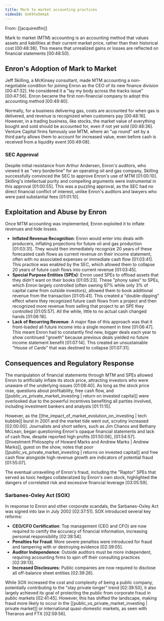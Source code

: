 ```yaml
---
title: Mark to market accounting practices
videoId: GnK9tw5mkpk
---
```


From: [[acquiredfm]] <br/> 

Mark to market (MTM) accounting is an accounting method that values assets and liabilities at their current market price, rather than their historical cost <a class="yt-timestamp" data-t="00:48:38">[00:48:38]</a>. This means that unrealized gains or losses are reflected on financial statements <a class="yt-timestamp" data-t="00:48:50">[00:48:50]</a>.

## Enron's Adoption of Mark to Market

Jeff Skilling, a McKinsey consultant, made MTM accounting a non-negotiable condition for joining Enron as the CEO of its new finance division <a class="yt-timestamp" data-t="00:47:32">[00:47:32]</a>. He considered it a "lay my body across the tracks issue" <a class="yt-timestamp" data-t="00:47:56">[00:47:56]</a>. Enron became the first non-financial company to adopt this accounting method <a class="yt-timestamp" data-t="00:49:40">[00:49:40]</a>.

Normally, for a business delivering gas, costs are accounted for when gas is delivered, and revenue is recognized when customers pay <a class="yt-timestamp" data-t="00:48:16">[00:48:16]</a>. However, in a trading business, like stocks, the market value of everything bought and sold should be accounted for, even if not yet sold <a class="yt-timestamp" data-t="00:48:36">[00:48:36]</a>. Venture Capital firms famously use MTM, where an "up round" set by a third party allows them to account for increased value, even before cash is received from a liquidity event <a class="yt-timestamp" data-t="00:49:08">[00:49:08]</a>.

### SEC Approval
Despite initial resistance from Arthur Andersen, Enron's auditors, who viewed it as "very borderline" for an operating oil and gas company, Skilling successfully convinced the SEC to approve Enron's use of MTM <a class="yt-timestamp" data-t="01:00:10">[01:00:10]</a>. Skilling's intellectual purity and compelling arguments were instrumental in this approval <a class="yt-timestamp" data-t="01:00:55">[01:00:55]</a>. This was a puzzling approval, as the SEC had no direct financial conflict of interest, unlike Enron's auditors and lawyers who were paid substantial fees <a class="yt-timestamp" data-t="01:01:10">[01:01:10]</a>.

## Exploitation and Abuse by Enron

Once MTM accounting was implemented, Enron exploited it to inflate revenues and hide losses.
*   **Inflated Revenue Recognition**: Enron would enter into deals with producers, inflating projections for future oil and gas production <a class="yt-timestamp" data-t="01:03:31">[01:03:31]</a>. They would then immediately recognize 20 years of these forecasted cash flows as current revenue on their income statement, often with no associated expenses or immediate cash flow <a class="yt-timestamp" data-t="01:03:41">[01:03:41]</a>. This practice was enabled by the SEC, which allowed them to collapse 20 years of future cash flows into current revenue <a class="yt-timestamp" data-t="01:03:45">[01:03:45]</a>.
*   **Special Purpose Entities (SPEs)**: Enron used SPEs to offload assets that they didn't want on their books <a class="yt-timestamp" data-t="01:05:23">[01:05:23]</a>. These "phony sales" to SPEs, which Enron largely controlled (often owning 97% while only 3% of capital came from outside investors), allowed them to book additional revenue from the transaction <a class="yt-timestamp" data-t="01:05:41">[01:05:41]</a>. This created a "double-dipping" effect where they recognized future cash flows from a project and then recognized more revenue from selling that project to an SPE they controlled <a class="yt-timestamp" data-t="01:05:57">[01:05:57]</a>. All the while, little to no actual cash changed hands <a class="yt-timestamp" data-t="01:06:16">[01:06:16]</a>.
*   **Lack of Recurring Revenue**: A major flaw of this approach was that it front-loaded all future income into a single moment in time <a class="yt-timestamp" data-t="01:06:47">[01:06:47]</a>. This meant Enron had to constantly find new, bigger deals each year to show continued "growth" because previous deals yielded no future income statement benefit <a class="yt-timestamp" data-t="01:07:14">[01:07:14]</a>. This created an unsustainable "House of Cards" that was destined to collapse <a class="yt-timestamp" data-t="01:07:31">[01:07:31]</a>.

## Consequences and Regulatory Response

The manipulation of financial statements through MTM and SPEs allowed Enron to artificially inflate its stock price, attracting investors who were unaware of the underlying issues <a class="yt-timestamp" data-t="01:08:40">[01:08:40]</a>. As long as the stock price rose, questions about profitability, free cash flow, and [[public_vs_private_market_investing | return on invested capital]] were overlooked due to the powerful incentives benefiting all parties involved, including investment bankers and analysts <a class="yt-timestamp" data-t="01:11:15">[01:11:15]</a>.

However, as the [[the_impact_of_market_evolution_on_investing | tech bubble]] burst in 2001 and the market tide went out, scrutiny increased <a class="yt-timestamp" data-t="02:00:00">[02:00:00]</a>. Journalists and short sellers, such as Jim Chanos and Bethany McLean, began questioning Enron's opaque financial statements and lack of cash flow, despite reported high profits <a class="yt-timestamp" data-t="01:50:08">[01:50:08]</a>, <a class="yt-timestamp" data-t="01:54:57">[01:54:57]</a>. [[Investment Philosophy of Howard Marks and Andrew Marks | Andrew Marks]], guest on the show, notes that poor [[public_vs_private_market_investing | returns on invested capital]] and free cash flow alongside high revenue growth are indicators of potential fraud <a class="yt-timestamp" data-t="01:55:07">[01:55:07]</a>.

The eventual unravelling of Enron's fraud, including the "Raptor" SPEs that served as toxic hedges collateralized by Enron's own stock, highlighted the dangers of correlated risk and excessive financial leverage <a class="yt-timestamp" data-t="03:05:59">[03:05:59]</a>.

### Sarbanes-Oxley Act (SOX)
In response to Enron and other corporate scandals, the Sarbanes-Oxley Act was signed into law in July 2002 <a class="yt-timestamp" data-t="02:37:51">[02:37:51]</a>. SOX introduced several key reforms:
*   **CEO/CFO Certification**: Top management (CEO and CFO) are now required to certify the accuracy of financial information, increasing personal responsibility <a class="yt-timestamp" data-t="02:38:54">[02:38:54]</a>.
*   **Penalties for Fraud**: More severe penalties were introduced for fraud and tampering with or destroying evidence <a class="yt-timestamp" data-t="02:39:05">[02:39:05]</a>.
*   **Auditor Independence**: Outside auditors must be more independent, requiring accounting firms to spin off their consulting practices <a class="yt-timestamp" data-t="02:39:13">[02:39:13]</a>.
*   **Increased Disclosures**: Public companies are now required to disclose all off-balance sheet entities <a class="yt-timestamp" data-t="02:39:26">[02:39:26]</a>.

While SOX increased the cost and complexity of being a public company, potentially contributing to the "stay private longer" trend <a class="yt-timestamp" data-t="02:39:50">[02:39:50]</a>, it also largely achieved its goal of protecting the public from corporate fraud in public markets <a class="yt-timestamp" data-t="02:41:45">[02:41:45]</a>. However, this has shifted the landscape, making fraud more likely to occur in the [[public_vs_private_market_investing | private market]] or international quasi-domestic markets, as seen with Theranos and FTX <a class="yt-timestamp" data-t="02:59:56">[02:59:56]</a>.
